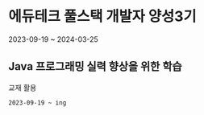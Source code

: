 # 에듀테크 풀스택 개발자 양성3기
2023-09-19 ~ 2024-03-25


## Java 프로그래밍 실력 향상을 위한 학습

교재 활용

```bash
2023-09-19 ~ ing
```
##
